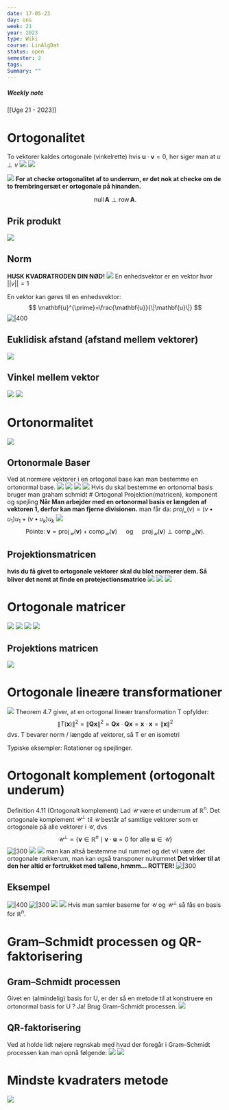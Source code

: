 ```yaml
---
date: 17-05-23
day: ons
week: 21
year: 2023
type: Wiki
course: LinAlgDat
status: open
semester: 2
tags:
Summary: ""
---
```

##### Weekly note
[[Uge 21 - 2023]]

# Ortogonalitet
To vektorer kaldes ortogonale  (vinkelrette) hvis $\mathbf{u} \cdot \mathbf{v}=0$, her siger man at $u \perp v$
![](https://i.imgur.com/onoi2a2.png)
![](https://i.imgur.com/pSu554M.png)

![](https://i.imgur.com/BGTAPI4.png)
**For at checke ortogonalitet af to underrum, er det nok at checke om de to frembringersæt er ortogonale på hinanden.**

$$
\operatorname{null} \mathbf{A} \perp \operatorname{row} \mathbf{A} \text {. }
$$
## Prik produkt
![](https://i.imgur.com/DGDi14m.png)
## Norm
**HUSK KVADRATRODEN DIN NØD!**
![](https://i.imgur.com/q39ArzK.png)
En enhedsvektor er en vektor hvor $||v||= 1$

En vektor kan gøres til en enhedsvektor:
$$
\mathbf{u}^{\prime}=\frac{\mathbf{u}}{\|\mathbf{u}\|}
$$
![|400](https://i.imgur.com/vvVyxgC.png)
## Euklidisk afstand (afstand mellem vektorer)
![](https://i.imgur.com/xHYNWpv.png)
## Vinkel mellem vektor
![](https://i.imgur.com/EXsCvq8.png)
![](https://i.imgur.com/wPfNl3V.png)

# Ortonormalitet
![](https://i.imgur.com/Uz7umvO.png)
## Ortonormale Baser
Ved at normere vektorer i en ortogonal base kan man bestemme en ortonormal base. 
![](https://i.imgur.com/UwkoJyx.png)
![](https://i.imgur.com/uHJkzln.png)
![](https://i.imgur.com/pPNOjej.png)
![](https://i.imgur.com/dooanW0.png)
Hvis du skal bestemme en ortonomal basis bruger man graham schmidt
	# Ortogonal Projektion(matricen), komponent og spejling
**Når Man arbejder med en ortonormal basis er længden af vektoren 1, derfor kan man fjerne divisionen.** 
man får da:
$proj_\mathcal{u}(v)=(v \bullet u_{1})u_1+(v\bullet u_{k})u_k$
![](https://i.imgur.com/wSindBU.png)
$$
\text { Pointe: } \mathbf{v}=\operatorname{proj}_{\mathcal{U}}(\mathbf{v})+\operatorname{comp}_{\mathcal{U}}(\mathbf{v}) \quad \text { og } \quad \operatorname{proj}_{\mathcal{U}}(\mathbf{v}) \perp \operatorname{comp}_{\mathcal{U}}(\mathbf{v}) \text {. }
$$

## Projektionsmatricen
**hvis du få givet to ortogonale vektorer skal du blot normerer dem. Så bliver det nemt at finde en protejectionsmatrice** 
![](https://i.imgur.com/uI4yyAZ.png)
![](https://i.imgur.com/hCpqOpx.png)
![](https://i.imgur.com/XVRnpq1.png)
# Ortogonale matricer
![](https://i.imgur.com/zJLVGzW.png)
![](https://i.imgur.com/r0k6jIN.png)
![](https://i.imgur.com/mXE2fUM.png)
![](https://i.imgur.com/ygqJkle.png)
## Projektions matricen
![](https://i.imgur.com/5IdUcG7.png)
# Ortogonale lineære transformationer
![](https://i.imgur.com/tmrSTvq.png)
Theorem 4.7 giver, at en ortogonal lineær transformation T opfylder:
$$
\|T(\mathbf{x})\|^2=\|\mathbf{Q} \mathbf{x}\|^2=\mathbf{Q x} \cdot \mathbf{Q x}=\mathbf{x} \cdot \mathbf{x}=\|\mathbf{x}\|^2
$$
dvs. T bevarer norm / længde af vektorer, så T er en isometri

Typiske eksempler: Rotationer og spejlinger.
# Ortogonalt komplement (ortogonalt underum)
Definition 4.11 (Ortogonalt komplement)
Lad $\mathcal{U}$ være et underrum af $\mathbb{R}^n$. Det ortogonale komplement $\mathcal{U}^{\perp}$ til $\mathcal{U}$ består af samtlige vektorer som er ortogonale på alle vektorer i $\mathcal{U}$, dvs
$$
\mathcal{U}^{\perp}=\left\{\mathbf{v} \in \mathbb{R}^n \mid \mathbf{v} \cdot \mathbf{u}=0 \text { for alle } \mathbf{u} \in \mathcal{U}\right\}
$$
![|300](https://i.imgur.com/JFqtFmx.png)
![](https://i.imgur.com/4TvRAKg.png)
![](https://i.imgur.com/nGQisn8.png)
man kan altså bestemme nul rummet og det vil være det ortogonale rækkerum, man kan også transponer nulrummet
**Det virker til at den her altid er fortrukket med tallene, hmmm... ROTTER!**
![|300](https://i.imgur.com/w95NYAD.png)
## Eksempel
![|400](https://i.imgur.com/9mSkx1t.png)
![|300](https://i.imgur.com/U7B2WkQ.png)
![](https://i.imgur.com/T9aa2Ef.png)
![](https://i.imgur.com/hg32pZk.png)
$\text { Hvis man samler baserne for } \mathcal{U} \text { og } \mathcal{U}^{\perp} \text { så fås en basis for } \mathbb{R}^n \text {. }$
# Gram–Schmidt processen og QR-faktorisering
## Gram–Schmidt processen
Givet en (almindelig) basis for U, er der så en metode til at konstruere en ortonormal basis for U ? Ja! Brug Gram–Schmidt processen.
![](https://i.imgur.com/CEf0TTq.png)
## QR-faktorisering
Ved at holde lidt nøjere regnskab med hvad der foregår i Gram–Schmidt processen kan man opnå følgende:
![](https://i.imgur.com/aYbFzSZ.png)
![](https://i.imgur.com/xrgNK0B.png)
# Mindste kvadraters metode
![](https://i.imgur.com/WzzgsKV.png)
